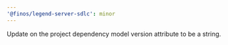 ```yaml
---
'@finos/legend-server-sdlc': minor
---
```


Update on the project dependency model version attribute to be a string.
